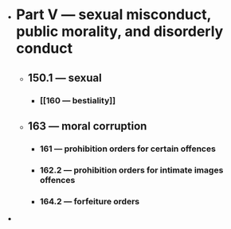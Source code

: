 - # Part V — sexual misconduct, public morality, and disorderly conduct
	- ## 150.1 — sexual
		- ### [[160 — bestiality]]
	- ## 163 — moral corruption
		- ### 161 — prohibition orders for certain offences
		- ### 162.2 — prohibition orders for intimate images offences
		- ### 164.2 — forfeiture orders
-
